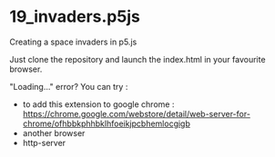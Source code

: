 # 19_invaders.p5js

Creating a space invaders in p5.js

Just clone the repository and launch the index.html in your favourite browser.

"Loading..." error? You can try : 

- to add this extension to google chrome : https://chrome.google.com/webstore/detail/web-server-for-chrome/ofhbbkphhbklhfoeikjpcbhemlocgigb
- another browser
- http-server

